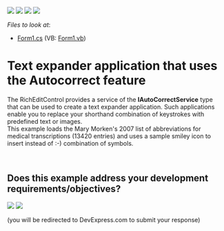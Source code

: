 <!-- default badges list -->
![](https://img.shields.io/endpoint?url=https://codecentral.devexpress.com/api/v1/VersionRange/128612071/11.1.4%2B)
[![](https://img.shields.io/badge/Open_in_DevExpress_Support_Center-FF7200?style=flat-square&logo=DevExpress&logoColor=white)](https://supportcenter.devexpress.com/ticket/details/E3038)
[![](https://img.shields.io/badge/📖_How_to_use_DevExpress_Examples-e9f6fc?style=flat-square)](https://docs.devexpress.com/GeneralInformation/403183)
[![](https://img.shields.io/badge/💬_Leave_Feedback-feecdd?style=flat-square)](#does-this-example-address-your-development-requirementsobjectives)
<!-- default badges end -->
<!-- default file list -->
*Files to look at*:

* [Form1.cs](./CS/Expander/Form1.cs) (VB: [Form1.vb](./VB/Expander/Form1.vb))
<!-- default file list end -->
# Text expander application that uses the Autocorrect feature 


<p>The RichEditControl provides a service of the <strong>IAutoCorrectService</strong> type that can be used to create a text expander application. Such applications enable you to replace your shorthand combination of keystrokes with predefined text or images.<br />
This example loads the Mary Morken's 2007 list of abbreviations for medical transcriptions (13420 entries) and uses a sample smiley icon to insert instead of :-) combination of symbols.</p>

<br/>


<!-- feedback -->
## Does this example address your development requirements/objectives?

[<img src="https://www.devexpress.com/support/examples/i/yes-button.svg"/>](https://www.devexpress.com/support/examples/survey.xml?utm_source=github&utm_campaign=winforms-richedit-text-autocorrect-feature&~~~was_helpful=yes) [<img src="https://www.devexpress.com/support/examples/i/no-button.svg"/>](https://www.devexpress.com/support/examples/survey.xml?utm_source=github&utm_campaign=winforms-richedit-text-autocorrect-feature&~~~was_helpful=no)

(you will be redirected to DevExpress.com to submit your response)
<!-- feedback end -->
